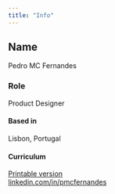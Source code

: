 ```yaml
---
title: "Info"
---
```

<div>

## Name

Pedro MC Fernandes

### Role

Product Designer

#### Based in

Lisbon, Portugal

#### Curriculum

[Printable version](/cv)<br>
<a href="https://linkedin.com/in/pmcfernandes" target="_blank">linkedin.com/in/pmcfernandes</a>

</div>